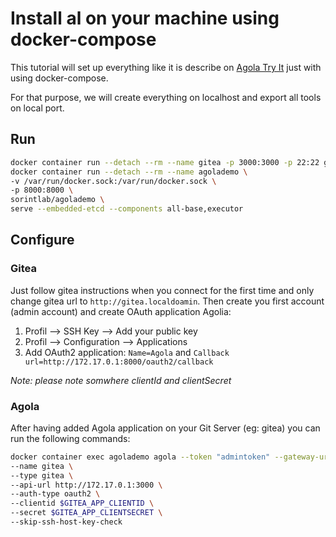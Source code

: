 # Install al on your machine using docker-compose

This tutorial will set up everything like it is describe on [Agola Try It](https://agola.io/tryit/) just with using docker-compose.

For that purpose, we will create everything on localhost and export all tools on local port.

## Run

```bash
docker container run --detach --rm --name gitea -p 3000:3000 -p 22:22 gitea/gitea:latest
docker container run --detach --rm --name agolademo \
-v /var/run/docker.sock:/var/run/docker.sock \
-p 8000:8000 \
sorintlab/agolademo \
serve --embedded-etcd --components all-base,executor
```

## Configure

### Gitea

Just follow gitea instructions when you connect for the first time and only change gitea url to `http://gitea.localdoamin`.
Then create you first account (admin account) and create OAuth application Agolia:

1) Profil --> SSH Key --> Add your public key
1) Profil --> Configuration --> Applications
2) Add OAuth2 application: `Name=Agola` and `Callback url=http://172.17.0.1:8000/oauth2/callback`

_Note: please note somwhere clientId and clientSecret_

### Agola

After having added Agola application on your Git Server (eg: gitea) 
you can run the following commands:

```bash
docker container exec agolademo agola --token "admintoken" --gateway-url http://localhost:8000 remotesource create \
--name gitea \
--type gitea \
--api-url http://172.17.0.1:3000 \
--auth-type oauth2 \
--clientid $GITEA_APP_CLIENTID \
--secret $GITEA_APP_CLIENTSECRET \
--skip-ssh-host-key-check
